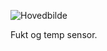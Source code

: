 ![Hovedbilde][hovedbilde]

Fukt og temp sensor.



[hovedbilde]: https://cdn-shop.adafruit.com/1200x900/385-00.jpg